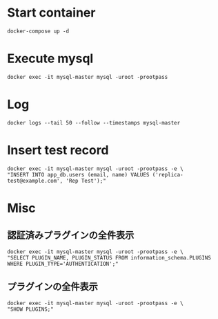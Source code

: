 # Start container
```
docker-compose up -d
```

# Execute mysql
```
docker exec -it mysql-master mysql -uroot -prootpass
```

# Log

```
docker logs --tail 50 --follow --timestamps mysql-master
```

# Insert test record

```
docker exec -it mysql-master mysql -uroot -prootpass -e \
"INSERT INTO app_db.users (email, name) VALUES ('replica-test@example.com', 'Rep Test');"
```

# Misc

## 認証済みプラグインの全件表示

```
docker exec -it mysql-master mysql -uroot -prootpass -e \
"SELECT PLUGIN_NAME, PLUGIN_STATUS FROM information_schema.PLUGINS WHERE PLUGIN_TYPE='AUTHENTICATION';"
```

## プラグインの全件表示

```
docker exec -it mysql-master mysql -uroot -prootpass -e \
"SHOW PLUGINS;"
```